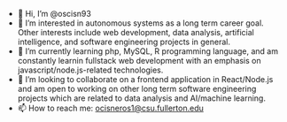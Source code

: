 - 👋 Hi, I’m @oscisn93
- 👀 I’m interested in autonomous systems as a long term career goal. Other interests include web development, data analysis, artificial intelligence, and software engineering projects in general.
- 🌱 I’m currently learning php, MySQL, R programming language, and am constantly learnin fullstack web development with an emphasis on javascript/node.js-related technologies.
- 💞️ I’m looking to collaborate on a frontend application in React/Node.js and am open to working on other long term software engineering projects which are related to data analysis and AI/machine learning.
- 📫 How to reach me: ocisneros1@csu.fullerton.edu

<!---
oscisn93/oscisn93 is a ✨ special ✨ repository because its `README.md` (this file) appears on your GitHub profile.
You can click the Preview link to take a look at your changes.
--->
